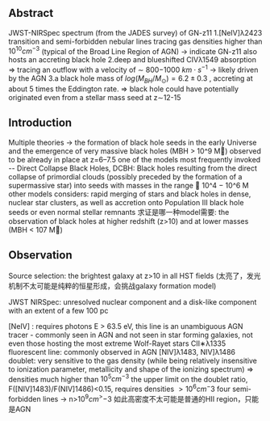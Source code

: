 ## Abstract
JWST-NIRSpec spectrum (from the JADES survey) of GN-z11
1.[NeIV]λ2423 transition and semi-forbidden nebular lines tracing gas densities higher than $10^{10} cm^{−3}$ (typical of the Broad Line Region of AGN)
-> indicate GN-z11 also hosts an accreting black hole
2.deep and blueshifted CIVλ1549 absorption => tracing an outflow with a velocity of ∼ 800−1000 $km\cdot s^{−1}$
-> likely driven by the AGN
3.a black hole mass of $log (M_{BH}/M_{\odot})=6.2\pm 0.3$ , accreting at about 5 times the Eddington rate.
=> black hole could have potentially originated even from a stellar mass seed at z∼12-15

## Introduction
Multiple theories -> the formation of black hole seeds in the early Universe and the emergence of very massive black holes (MBH > 10^9 M) observed to be already in place at z=6–7.5
  one of the models most frequently invoked -- Direct Collapse Black Holes, DCBH: Black holes resulting from the direct collapse of primordial clouds (possibly preceded by the formation of a supermassive star) into seeds with masses in the range ∼ 10^4 − 10^6 M
  other models considers: rapid merging of stars and black holes in dense, nuclear star clusters, as well as accretion onto Population III black hole seeds or even normal stellar remnants
求证是哪一种model需要: the observation of black holes at higher redshift (z>10) and at lower masses (MBH < 107 M)

## Observation
Source selection: the brightest galaxy at z>10 in all HST fields (太亮了，发光机制不太可能是纯粹的恒星形成，会挑战galaxy formation model)

JWST NIRSpec: unresolved nuclear component and a disk-like component with an extent of a few 100 pc

[NeIV] : requires photons E > 63.5 eV, this line is an unambiguous AGN tracer - commonly seen in AGN and not seen in star forming galaxies, not even those hosting the most extreme Wolf-Rayet stars
CII∗λ1335 fluorescent line: commonly observed in AGN
[NIV]λ1483, NIV]λ1486 doublet: very sensitive to the gas density (while being relatively insensitive to ionization parameter, metallicity and shape of the ionizing spectrum) => densities much higher than $10^5 cm^{−3}$
the upper limit on the doublet ratio, F([NIV]1483)/F(NIV]1486)<0.15, requires densities  $> 10^6 cm^−3$ 
four semi-forbidden lines -> n>$10^9 cm^>{-3}$
如此高密度不太可能是普通的HII region，只能是AGN